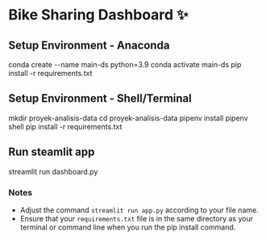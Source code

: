 
# Bike Sharing Dashboard ✨ 

## Setup Environment - Anaconda  
conda create --name main-ds python=3.9
conda activate main-ds
pip install -r requirements.txt

## Setup Environment - Shell/Terminal
mkdir proyek-analisis-data
cd proyek-analisis-data
pipenv install
pipenv shell
pip install -r requirements.txt

## Run steamlit app
streamlit run dashboard.py


### Notes  
- Adjust the command `streamlit run app.py` according to your file name.  
- Ensure that your `requirements.txt` file is in the same directory as your terminal or command line when you run the pip install command.
